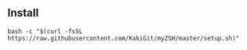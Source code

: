 ## Install

`bash -c "$(curl -fsSL https://raw.githubusercontent.com/KakiGit/myZSH/master/setup.sh)"`
